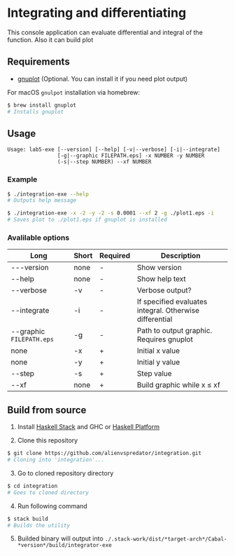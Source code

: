 # Integrating and differentiating

This console application can evaluate differential and integral of the function. Also it can build plot

## Requirements

- [gnuplot](http://www.gnuplot.info/) (Optional. You can install it if you need plot output)

For macOS `gnulpot` installation via homebrew:

```sh
$ brew install gnuplot
# Installs gnuplot
```

## Usage

```
Usage: lab5-exe [--version] [--help] [-v|--verbose] [-i|--integrate]
                [-g|--graphic FILEPATH.eps] -x NUMBER -y NUMBER
                (-s|--step NUMBER) --xf NUMBER
```

### Example

```sh
$ ./integration-exe --help
# Outputs help message

$ ./integration-exe -x -2 -y -2 -s 0.0001 --xf 2 -g ./plot1.eps -i
# Saves plot to ./plot1.eps if gnuplot is installed
```

### Avalilable options

| Long                     | Short | Required | Description                                             |
|--------------------------|-------|----------|---------------------------------------------------------|
| ---version               | none  | -        | Show version                                            |
| --help                   | none  | -        | Show help text                                          |
| --verbose                | -v    | -        | Verbose output?                                         |
| --integrate              | -i    | -        | If specified evaluates integral. Otherwise differential |
| --graphic `FILEPATH.eps` | -g    | -        | Path to output graphic. Requires gnuplot                |
| none                     | -x    | +        | Initial x value                                         |
| none                     | -y    | +        | Initial y value                                         |
| --step                   | -s    | +        | Step value                                              |
| --xf                     | none  | +        | Build graphic while x ≤ xf                              |

## Build from source

1. Install [Haskell Stack](haskellstack.org/) and GHC or [Haskell Platform](https://www.haskell.org/platform/)

2. Clone this repository

```sh
$ git clone https://github.com/alienvspredator/integration.git
# Cloning into 'integration'...
```

3. Go to cloned repository directory

```sh
$ cd integration
# Goes to cloned directory
```

4. Run following command

```sh
$ stack build
# Builds the utility
```

5. Builded binary will output into `./.stack-work/dist/*target-arch*/Cabal-*version*/build/integrator-exe`
